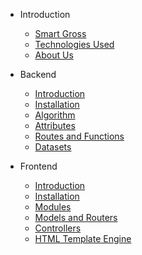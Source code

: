 - Introduction

  - [Smart Gross](quickstart.md)
  - [Technologies Used](technologies.md)
  - [About Us](more-pages.md)

- Backend

  - [Introduction](backend_introduction.md)
  - [Installation](backend_installation.md)
  - [Algorithm](algorithm.md)
  - [Attributes](attributes.md)
  - [Routes and Functions](backend_routesFunctions.md)
  - [Datasets](backend_dataset.md)

- Frontend

  - [Introduction](frontend_introduction.md)
  - [Installation](frontend_installation.md)
  - [Modules](frontend_modules.md)
  - [Models and Routers](frontend_models_and_routers.md)
  - [Controllers](markdown.md)
  - [HTML Template Engine](language-highlight.md)
